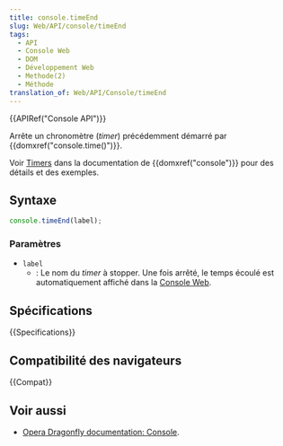 ```yaml
---
title: console.timeEnd
slug: Web/API/console/timeEnd
tags:
  - API
  - Console Web
  - DOM
  - Développement Web
  - Methode(2)
  - Méthode
translation_of: Web/API/Console/timeEnd
---
```


{{APIRef("Console API")}}

Arrête un chronomètre (_timer_) précédemment démarré par {{domxref("console.time()")}}.

Voir [Timers](/fr/docs/Web/API/console#Timers) dans la documentation de {{domxref("console")}} pour des détails et des exemples.

## Syntaxe

```js
console.timeEnd(label);
```

### Paramètres

- `label`
  - : Le nom du _timer_ à stopper. Une fois arrêté, le temps écoulé est automatiquement affiché dans la [Console Web](/fr/docs/Outils/Console_Web).

## Spécifications

{{Specifications}}

## Compatibilité des navigateurs

{{Compat}}

## Voir aussi

- [Opera Dragonfly documentation: Console](http://www.opera.com/dragonfly/documentation/console/).
